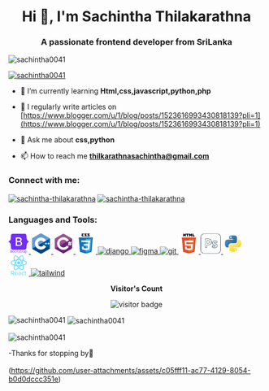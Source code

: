 <h1 align="center">Hi 👋, I'm Sachintha Thilakarathna</h1>
<h3 align="center">A passionate frontend developer from SriLanka</h3>

<p align="left"> <img src="https://komarev.com/ghpvc/?username=sachintha0041&label=Profile%20views&color=0e75b6&style=flat" alt="sachintha0041" /> </p>

<p align="left"> <a href="https://github.com/ryo-ma/github-profile-trophy"><img src="https://github-profile-trophy.vercel.app/?username=sachintha0041" alt="sachintha0041" /></a> </p>

- 🌱 I’m currently learning **Html,css,javascript,python,php**

- 📝 I regularly write articles on [https://www.blogger.com/u/1/blog/posts/1523616993430818139?pli=1](https://www.blogger.com/u/1/blog/posts/1523616993430818139?pli=1)

- 💬 Ask me about **css,python**

- 📫 How to reach me **thilkarathnasachintha@gmail.com**

<h3 align="left">Connect with me:</h3>
<p align="left">
<a href="https://linkedin.com/in/sachintha-thilakarathna" target="blank"><img align="center" src="https://raw.githubusercontent.com/rahuldkjain/github-profile-readme-generator/master/src/images/icons/Social/linked-in-alt.svg" alt="sachintha-thilakarathna" height="30" width="40" /></a>
<a href="https://fb.com/sachintha-thilakarathna" target="blank"><img align="center" src="https://raw.githubusercontent.com/rahuldkjain/github-profile-readme-generator/master/src/images/icons/Social/facebook.svg" alt="sachintha-thilakarathna" height="30" width="40" /></a>
</p>

<h3 align="left">Languages and Tools:</h3>
<p align="left"> <a href="https://getbootstrap.com" target="_blank" rel="noreferrer"> <img src="https://raw.githubusercontent.com/devicons/devicon/master/icons/bootstrap/bootstrap-plain-wordmark.svg" alt="bootstrap" width="40" height="40"/> </a> <a href="https://www.w3schools.com/cpp/" target="_blank" rel="noreferrer"> <img src="https://raw.githubusercontent.com/devicons/devicon/master/icons/cplusplus/cplusplus-original.svg" alt="cplusplus" width="40" height="40"/> </a> <a href="https://www.w3schools.com/cs/" target="_blank" rel="noreferrer"> <img src="https://raw.githubusercontent.com/devicons/devicon/master/icons/csharp/csharp-original.svg" alt="csharp" width="40" height="40"/> </a> <a href="https://www.w3schools.com/css/" target="_blank" rel="noreferrer"> <img src="https://raw.githubusercontent.com/devicons/devicon/master/icons/css3/css3-original-wordmark.svg" alt="css3" width="40" height="40"/> </a> <a href="https://www.djangoproject.com/" target="_blank" rel="noreferrer"> <img src="https://cdn.worldvectorlogo.com/logos/django.svg" alt="django" width="40" height="40"/> </a> <a href="https://www.figma.com/" target="_blank" rel="noreferrer"> <img src="https://www.vectorlogo.zone/logos/figma/figma-icon.svg" alt="figma" width="40" height="40"/> </a> <a href="https://git-scm.com/" target="_blank" rel="noreferrer"> <img src="https://www.vectorlogo.zone/logos/git-scm/git-scm-icon.svg" alt="git" width="40" height="40"/> </a> <a href="https://www.w3.org/html/" target="_blank" rel="noreferrer"> <img src="https://raw.githubusercontent.com/devicons/devicon/master/icons/html5/html5-original-wordmark.svg" alt="html5" width="40" height="40"/> </a> <a href="https://www.photoshop.com/en" target="_blank" rel="noreferrer"> <img src="https://raw.githubusercontent.com/devicons/devicon/master/icons/photoshop/photoshop-line.svg" alt="photoshop" width="40" height="40"/> </a> <a href="https://www.python.org" target="_blank" rel="noreferrer"> <img src="https://raw.githubusercontent.com/devicons/devicon/master/icons/python/python-original.svg" alt="python" width="40" height="40"/> </a> <a href="https://reactjs.org/" target="_blank" rel="noreferrer"> <img src="https://raw.githubusercontent.com/devicons/devicon/master/icons/react/react-original-wordmark.svg" alt="react" width="40" height="40"/> </a> <a href="https://tailwindcss.com/" target="_blank" rel="noreferrer"> <img src="https://www.vectorlogo.zone/logos/tailwindcss/tailwindcss-icon.svg" alt="tailwind" width="40" height="40"/> </a> </p>

<p align="center"><b>Visitor's Count</b></p>
<p align="center"><img src="https://profile-counter.glitch.me/{Sachintha0041}/count.svg" alt="visitor badge"/></p>



<p><img align="left" src="https://github-readme-stats.vercel.app/api/top-langs?username=sachintha0041&show_icons=true&locale=en&layout=compact" alt="sachintha0041" /></p>

<p>&nbsp;<img align="center" src="https://github-readme-stats.vercel.app/api?username=sachintha0041&show_icons=true&locale=en" alt="sachintha0041" /></p>

<p><img align="center" src="https://github-readme-streak-stats.herokuapp.com/?user=sachintha0041&" alt="sachintha0041" /></p>

-Thanks for stopping by👋 </br></br>(https://github.com/user-attachments/assets/c05fff11-ac77-4129-8054-b0d0dccc351e)


<!---
Sachintha0041/Sachintha0041 is a ✨ special ✨ repository because its `README.md` (this file) appears on your GitHub profile.
You can click the Preview link to take a look at your changes.
--->
